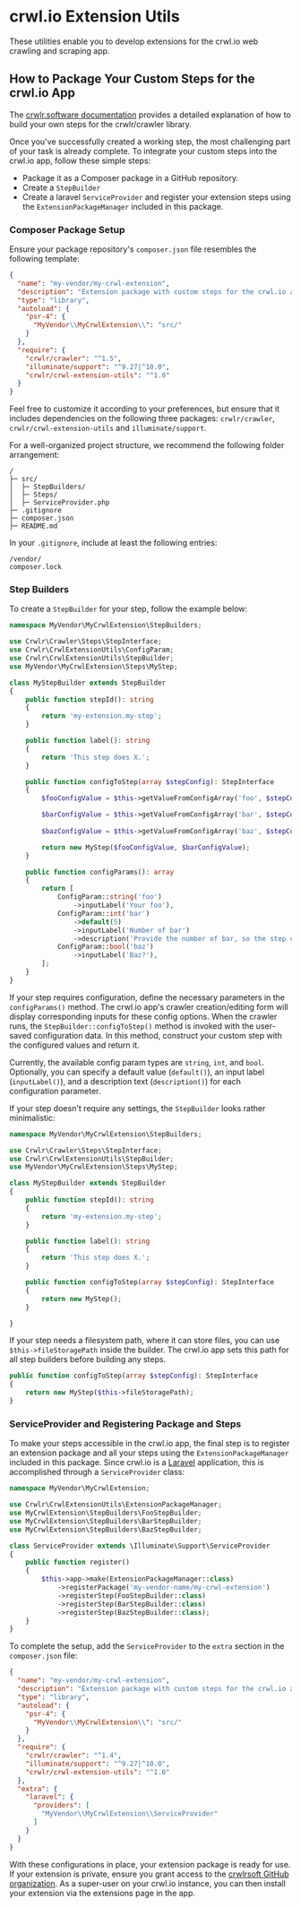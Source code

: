 # crwl.io Extension Utils

These utilities enable you to develop extensions for the crwl.io web crawling and scraping app.

## How to Package Your Custom Steps for the crwl.io App

The [crwlr.software documentation](https://www.crwlr.software/packages/crawler/steps-and-data-flow/custom-steps) provides a detailed explanation of how to build your own steps for the crwlr/crawler library.

Once you've successfully created a working step, the most challenging part of your task is already complete. To integrate your custom steps into the crwl.io app, follow these simple steps:
* Package it as a Composer package in a GitHub repository.
* Create a `StepBuilder`
* Create a laravel `ServiceProvider` and register your extension steps using the `ExtensionPackageManager` included in this package.

### Composer Package Setup

Ensure your package repository's `composer.json` file resembles the following template:

```json
{
  "name": "my-vendor/my-crwl-extension",
  "description": "Extension package with custom steps for the crwl.io app",
  "type": "library",
  "autoload": {
    "psr-4": {
      "MyVendor\\MyCrwlExtension\\": "src/"
    }
  },
  "require": {
    "crwlr/crawler": "^1.5",
    "illuminate/support": "^9.27|^10.0",
    "crwlr/crwl-extension-utils": "^1.0"
  }
}
```

Feel free to customize it according to your preferences, but ensure that it includes dependencies on the following three packages: `crwlr/crawler`, `crwlr/crwl-extension-utils` and `illuminate/support`.

For a well-organized project structure, we recommend the following folder arrangement:

```
/
├─ src/
│  ├─ StepBuilders/
│  ├─ Steps/
│  ├─ ServiceProvider.php
├─ .gitignore
├─ composer.json
├─ README.md
```

In your `.gitignore`, include at least the following entries:

```gitignore
/vendor/
composer.lock
```

### Step Builders

To create a `StepBuilder` for your step, follow the example below:

```php
namespace MyVendor\MyCrwlExtension\StepBuilders;

use Crwlr\Crawler\Steps\StepInterface;
use Crwlr\CrwlExtensionUtils\ConfigParam;
use Crwlr\CrwlExtensionUtils\StepBuilder;
use MyVendor\MyCrwlExtension\Steps\MyStep;

class MyStepBuilder extends StepBuilder
{
    public function stepId(): string
    {
        return 'my-extension.my-step';
    }

    public function label(): string
    {
        return 'This step does X.';
    }

    public function configToStep(array $stepConfig): StepInterface
    {
        $fooConfigValue = $this->getValueFromConfigArray('foo', $stepConfig);

        $barConfigValue = $this->getValueFromConfigArray('bar', $stepConfig);
        
        $bazConfigValue = $this->getValueFromConfigArray('baz', $stepConfig);

        return new MyStep($fooConfigValue, $barConfigValue);
    }

    public function configParams(): array
    {
        return [
            ConfigParam::string('foo')
                ->inputLabel('Your foo'),
            ConfigParam::int('bar')
                ->default(5)
                ->inputLabel('Number of bar')
                ->description('Provide the number of bar, so the step can do X.'),
            ConfigParam::bool('baz')
                ->inputLabel('Baz?'),
        ];
    }
}
```

If your step requires configuration, define the necessary parameters in the `configParams()` method. The crwl.io app's crawler creation/editing form will display corresponding inputs for these config options. When the crawler runs, the `StepBuilder::configToStep()` method is invoked with the user-saved configuration data. In this method, construct your custom step with the configured values and return it.

Currently, the available config param types are `string`, `int`, and `bool`. Optionally, you can specify a default value (`default()`), an input label (`inputLabel()`), and a description text (`description()`) for each configuration parameter.

If your step doesn't require any settings, the `StepBuilder` looks rather minimalistic:

```php
namespace MyVendor\MyCrwlExtension\StepBuilders;

use Crwlr\Crawler\Steps\StepInterface;
use Crwlr\CrwlExtensionUtils\StepBuilder;
use MyVendor\MyCrwlExtension\Steps\MyStep;

class MyStepBuilder extends StepBuilder
{
    public function stepId(): string
    {
        return 'my-extension.my-step';
    }

    public function label(): string
    {
        return 'This step does X.';
    }

    public function configToStep(array $stepConfig): StepInterface
    {
        return new MyStep();
    }

}
```

If your step needs a filesystem path, where it can store files, you can use `$this->fileStoragePath` inside the builder. The crwl.io app sets this path for all step builders before building any steps.

```php
public function configToStep(array $stepConfig): StepInterface
{
    return new MyStep($this->fileStoragePath);
}
```

### ServiceProvider and Registering Package and Steps

To make your steps accessible in the crwl.io app, the final step is to register an extension package and all your steps using the `ExtensionPackageManager` included in this package. Since crwl.io is a [Laravel](https://laravel.com/) application, this is accomplished through a `ServiceProvider` class:

```php
namespace MyVendor\MyCrwlExtension;

use Crwlr\CrwlExtensionUtils\ExtensionPackageManager;
use MyCrwlExtension\StepBuilders\FooStepBuilder;
use MyCrwlExtension\StepBuilders\BarStepBuilder;
use MyCrwlExtension\StepBuilders\BazStepBuilder;

class ServiceProvider extends \Illuminate\Support\ServiceProvider
{
    public function register()
    {
        $this->app->make(ExtensionPackageManager::class)
            ->registerPackage('my-vendor-name/my-crwl-extension')
            ->registerStep(FooStepBuilder::class)
            ->registerStep(BarStepBuilder::class)
            ->registerStep(BazStepBuilder::class);
    }
}
```

To complete the setup, add the `ServiceProvider` to the `extra` section in the `composer.json` file:

```json
{
  "name": "my-vendor/my-crwl-extension",
  "description": "Extension package with custom steps for the crwl.io app",
  "type": "library",
  "autoload": {
    "psr-4": {
      "MyVendor\\MyCrwlExtension\\": "src/"
    }
  },
  "require": {
    "crwlr/crawler": "^1.4",
    "illuminate/support": "^9.27|^10.0",
    "crwlr/crwl-extension-utils": "^1.0"
  },
  "extra": {
    "laravel": {
      "providers": [
        "MyVendor\\MyCrwlExtension\\ServiceProvider"
      ]
    }
  }
}
```

With these configurations in place, your extension package is ready for use. If your extension is private, ensure you grant access to the [crwlrsoft GitHub organization](https://github.com/crwlrsoft). As a super-user on your crwl.io instance, you can then install your extension via the extensions page in the app.
